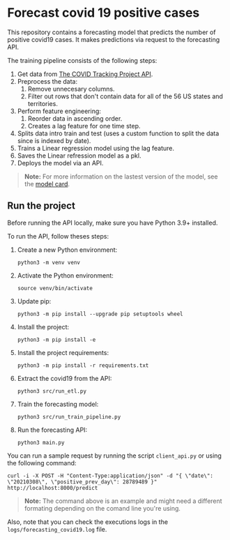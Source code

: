 # Forecast covid 19 positive cases

This repository contains a forecasting model that predicts the number of positive covid19 cases. It makes predictions via request to the forecasting API.

The training pipeline consists of the following steps:

1. Get data from [The COVID Tracking Project API](https://covidtracking.com/data/api).
2. Preprocess the data:
   1. Remove unnecesary columns. 
   2. Filter out rows that don't contain data for all of the 56 US states and territories.
3. Perform feature engineering:
   1. Reorder data in ascending order.
   2. Creates a lag feature for one time step.
4. Splits data intro train and test (uses a custom function to split the data since is indexed by date).
5. Trains a Linear regression model using the lag feature.
6. Saves the Linear refression model as a pkl.
7. Deploys the model via an API.


>**Note:** For more information on the lastest version of the model, see the [model card](model_card.md).


## Run the project
Before running the API locally, make sure you have Python 3.9+ installed.

To run the API, follow theses steps:

1. Create a new Python environment:

   ```
   python3 -m venv venv
   ```

1. Activate the Python environment:

   ```
   source venv/bin/activate
   ```

1. Update pip:

   ```
   python3 -m pip install --upgrade pip setuptools wheel
   ```

1. Install the project:

   ```
   python3 -m pip install -e
   ```

1. Install the project requirements:

   ```
   python3 -m pip install -r requirements.txt
   ```

1. Extract the covid19 from the API:

   ```
   python3 src/run_etl.py
   ```

1. Train the forecasting model:

   ```
   python3 src/run_train_pipeline.py
   ```

2. Run the forecasting API: 

   ```
   python3 main.py
   ```


You can run a sample request by running the script `client_api.py` or using the following command:
   
   ``` 
   curl -i -X POST -H "Content-Type:application/json" -d "{ \"date\": \"20210308\", \"positive_prev_day\": 28789489 }" http://localhost:8000/predict
   ```

>**Note:** The command above is an example and might need a different formating depending on the comand line you're using.

Also, note that you can check the executions logs in the `logs/forecasting_covid19.log` file.